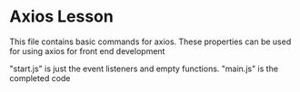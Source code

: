 # Axios Lesson

This file contains basic commands for axios. These properties can be used for using axios for front end development


"start.js" is just the event listeners and empty functions. "main.js" is the completed code

